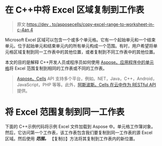 # 在 C++中将 Excel 区域复制到工作表

> 原文:[https://dev . to/asposecells/copy-excel-range-to-worksheet-in-c-4an 4](https://dev.to/asposecells/copy-excel-range-to-worksheet-in-c-4an4)

Microsoft Excel 区域可以包含一个或多个单元格。它有一个起始单元和一个结束单元。位于起始单元和结束单元内的所有单元构成一个范围。有时，用户希望将单元格区域复制到同一工作表中的其他位置，或者复制到不同工作表中的其他位置。

本文的目的是解释 C++开发人员或程序员如何使用 [Aspose。应用程序中的单元格](https://products.aspose.com/cells/cpp)将 Excel 范围复制到相同的工作表或不同的工作表。

> [Aspose。Cells](https://products.aspose.com/cells/) API 支持多个平台，例如。NET，Java，C++，Android，JavaScript，PHP 等等。此外，[阿斯波斯。Cells 在云中作为 RESTful API](https://products.aspose.cloud/cells)提供。

# [](#copy-excel-range-to-same-worksheet)将 Excel 范围复制到同一工作表

下面的 C++示例代码将示例 Excel 文件加载到 Aspose 中。单元格工作簿对象。然后，它访问第一个工作表，该工作表包含我们要复制到同一工作表的源 Excel 区域。然后使用 ***范围。*** 【复制()】方法将其复制到工作表内的新位置。